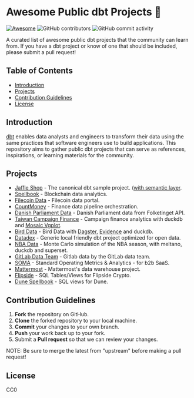 # Awesome Public dbt Projects 🌟
[![Awesome](https://awesome.re/badge.svg)](https://github.com/sindresorhus/awesome#readme) <img alt="GitHub contributors" src="https://img.shields.io/github/contributors/InfuseAI/awesome-public-dbt-projects"> <img alt="GitHub commit activity" src="https://img.shields.io/github/commit-activity/m/InfuseAI/awesome-public-dbt-projects">

A curated list of awesome public dbt projects that the community can learn from. If you have a dbt project or know of one that should be included, please submit a pull request!

## Table of Contents

- [Introduction](#introduction)
- [Projects](#projects)
- [Contribution Guidelines](#contribution-guidelines)
- [License](#license)

## Introduction

[dbt](https://www.getdbt.com/) enables data analysts and engineers to transform their data using the same practices that software engineers use to build applications. This repository aims to gather public dbt projects that can serve as references, inspirations, or learning materials for the community.

## Projects

- [Jaffle Shop](https://github.com/dbt-labs/jaffle_shop) - The canonical dbt sample project. ([with semantic layer](https://github.com/infuseai/jaffle-sl-template).
- [Spellbook](https://github.com/duneanalytics/spellbook) - Blockchain data analytics.
- [Filecoin Data](https://github.com/davidgasquez/filecoin-data-portal) - Filecoin data portal.
- [CountMoney](https://github.com/flyanakin/CountMoney) - Finance data pipeline orchestration.
- [Danish Parliament Data](https://github.com/bgarcevic/danish-democracy-data) - Danish Parliament data from Folketinget API.
- [Taiwan Campaign Finance](https://github.com/g0v/tw_campaign_finance) - Campaign finance analytics with duckdb and [Mosaic Vgplot](https://uwdata.github.io/mosaic/vgplot/).
- [Bird Data](https://github.com/dagster-io/mdsfest-opensource-mds) - Bird Data with [Dagster](https://dagster.io/), [Evidence](https://evidence.dev/) and duckdb.
- [Datadex](https://github.com/davidgasquez/datadex) - Generic local friendly dbt project optimized for open data.
- [NBA Data](https://github.com/matsonj/nba-monte-carlo) - Monte Carlo simulation of the NBA season, with meltano, duckdb and superset.
- [GitLab Data Team](https://gitlab.com/gitlab-data/analytics) - Gitlab data by the GitLab data team.
- [SOMA](https://github.com/Levers-Labs/SOMA-B2B-SaaS) - Standard Operating Metrics & Analytics - for b2b SaaS.
- [Mattermost](https://github.com/mattermost/mattermost-data-warehouse/tree/master/transform/snowflake-dbt) - Mattermost's data warehouse project.
- [Flipside](https://github.com/FlipsideCrypto/sql_models) - SQL Tables/Views for Flipside Crypto.
- [Dune Spellbook](https://github.com/duneanalytics/spellbook/) - SQL views for Dune. 


## Contribution Guidelines

1. **Fork** the repository on GitHub.
2. **Clone** the forked repository to your local machine.
3. **Commit** your changes to your own branch.
4. **Push** your work back up to your fork.
5. Submit a **Pull request** so that we can review your changes.

NOTE: Be sure to merge the latest from "upstream" before making a pull request!

## License

CC0
